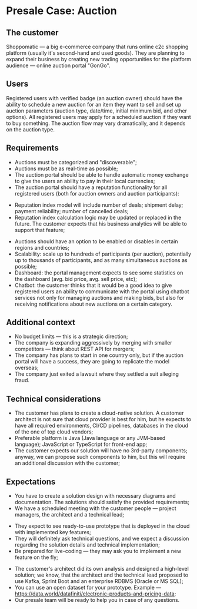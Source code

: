 # Presale Case: Auction
 
## The customer
 
Shoppomatic — a big e-commerce company that runs online c2c shopping platform (usually it's second-hand and used goods). They are planning to expand their business by creating new trading opportunities for the platform audience — online auction portal "GonGo".
 
## Users
 
Registered users with verified badge (an auction owner) should have the ability to schedule a new auction for an item they want to sell and set up auction parameters (auction type, date/time, initial minimum bid, and other options). All registered users may apply for a scheduled auction if they want to buy something. The auction flow may vary dramatically, and it depends on the auction type.
 
## Requirements
 
- Auctions must be categorized and "discoverable";
- Auctions must be as real-time as possible;
- The auction portal should be able to handle automatic money exchange to give the users an ability to pay in their local currencies;
- The auction portal should have a reputation functionality for all registered users (both for auction owners and auction participants):
 * Reputation index model will include number of deals; shipment delay; payment reliability; number of cancelled deals;
 * Reputation index calculation logic may be updated or replaced in the future. The customer expects that his business analytics will be able to support that feature;
- Auctions should have an option to be enabled or disables in certain regions and countries;
- Scalability: scale up to hundreds of participants (per auction), potentially up to thousands of participants, and as many simultaneous auctions as possible;
- Dashboard: the portal management expects to see some statistics on the dashboard (avg. bid price, avg. sell price, etc);
- Chatbot: the customer thinks that it would be a good idea to give registered users an ability to communicate with the portal using chatbot services not only for managing auctions and making bids, but also for receiving notifications about new auctions on a certain category.
 
## Additional context
 
- No budget limits — this is a strategic direction;
- The company is expanding aggressively by merging with smaller competitors — think about REST API for mergers;
- The company has plans to start in one country only, but if the auction portal will have a success, they are going to replicate the model overseas;
- The company just exited a lawsuit where they settled a suit alleging fraud.
 
## Technical considerations
 
- The customer has plans to create a cloud-native solution. A customer architect is not sure that cloud provider is best for him, but he expects to have all required environments, CI/CD pipelines, databases in the cloud of the one of top cloud vendors;
- Preferable platform is Java (Java language or any JVM-based language); JavaScript or TypeScript for front-end app;
- The customer expects our solution will have no 3rd-party components; anyway, we can propose such components to him, but this will require an additional discussion with the customer;
 
## Expectations
 
- You have to create a solution design with necessary diagrams and documentation. The solutions should satisfy the provided requirements;
- We have a scheduled meeting with the customer people — project managers, the architect and a technical lead;
 * They expect to see ready-to-use prototype that is deployed in the cloud with implemented key features;
 * They will definitely ask technical questions, and we expect a discussion regarding the solution details and technical implementation;
 * Be prepared for live-coding — they may ask you to implement a new feature on the fly;
- The customer's architect did its own analysis and designed a high-level solution; we know, that the architect and the technical lead proposed to use Kafka, Sprint Boot and an enterprise RDBMS (Oracle or MS SQL);
- You can use an open dataset for your prototype. Example — https://data.world/datafiniti/electronic-products-and-pricing-data;
- Our presale team will be ready to help you in case of any questions.